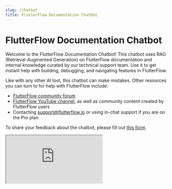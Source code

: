 ```yaml
---
slug: /chatbot
title: FlutterFlow Documentation Chatbot
---
```


# **FlutterFlow Documentation Chatbot**

Welcome to the FlutterFlow Documentation Chatbot! This chatbot uses RAG (Retrieval-Augmented Generation) on FlutterFlow documentation and internal knowledge curated by our technical support team. Use it to get instant help with building, debugging, and navigating features in FlutterFlow. 

Like with any other AI tool, this chatbot can make mistakes. Other resources you can turn to for help with FlutterFlow include: 
- [FlutterFlow community forum](https://community.flutterflow.io/)
- [FlutterFlow YouTube channel](https://www.youtube.com/@FlutterFlow), as well as community content created by FlutterFlow users 
- Contacting support@flutterflow.io or using in-chat support if you are on the Pro plan 

To share your feedback about the chatbot, please fill out [this form](https://forms.gle/aCpSPxhcqVs3tnUQA). 

<iframe
  src="https://udify.app/chatbot/bYIppJMzMieMPDHm"
  style={{
    width: '100%',
    height: '100%',
    minHeight: '700px',
    border: 'none'
  }}
  allow="microphone"
/>
